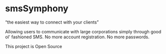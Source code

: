 # smsSymphony
“the easiest way to connect with your clients”

Allowing users to communicate with large corporations simply through good ol' fashioned SMS. 
No more account registration. No more passwords. 


This project is Open Source
